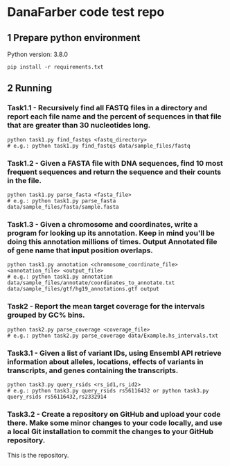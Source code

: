# DanaFarber code test repo
## 1 Prepare python environment
Python version: 3.8.0

```shell
pip install -r requirements.txt 
```

## 2 Running
### Task1.1 - Recursively find all FASTQ files in a directory and report each file name and the percent of sequences in that file that are greater than 30 nucleotides long.
```shell
python task1.py find_fastqs <fastq_directory>
# e.g.: python task1.py find_fastqs data/sample_files/fastq 
```
### Task1.2 - Given a FASTA file with DNA sequences, find 10 most frequent sequences and return the sequence and their counts in the file.
```shell
python task1.py parse_fasta <fasta_file>
# e.g.: python task1.py parse_fasta data/sample_files/fasta/sample.fasta
```
### Task1.3 - Given a chromosome and coordinates, write a program for looking up its annotation. Keep in mind you'll be doing this annotation millions of times. Output Annotated file of gene name that input position overlaps.
```shell
python task1.py annotation <chromosome_coordinate_file> <annotation_file> <output_file>
# e.g.: python task1.py annotation data/sample_files/annotate/coordinates_to_annotate.txt data/sample_files/gtf/hg19_annotations.gtf output
```
### Task2 - Report the mean target coverage for the intervals grouped by GC% bins.
```shell
python task2.py parse_coverage <coverage_file>
# e.g.: python task2.py parse_coverage data/Example.hs_intervals.txt
```
### Task3.1 - Given a list of variant IDs, using Ensembl API retrieve information about alleles, locations, effects of variants in transcripts, and genes containing the transcripts.
```shell
python task3.py query_rsids <rs_id1,rs_id2>
# e.g.: python task3.py query_rsids rs56116432 or python task3.py query_rsids rs56116432,rs2332914
```
### Task3.2 - Create a repository on GitHub and upload your code there. Make some minor changes to your code locally, and use a local Git installation to commit the changes to your GitHub repository.
This is the repository.